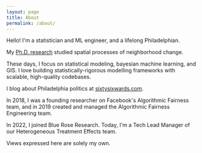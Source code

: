 ```yaml
---
layout: page
title: About
permalink: /about/
---
```


Hello! I'm a statistician and ML engineer, and a lifelong Philadelphian.

My [Ph.D. research](http://arks.princeton.edu/ark:/88435/dsp01pz50gz56r) studied spatial processes of neighborhood change.

These days, I focus on statistical modeling, bayesian machine learning, and GIS. I love building statistically-rigorous modelling frameworks with scalable, high-quality codebases.

I blog about Philadelphia politics at [sixtysixwards.com](sixtysixwards.com).

In 2018, I was a founding researcher on Facebook's Algorithmic Fairness team, and in 2019 created and managed the Algorithmic Fairness Engineering team.

In 2022, I joined Blue Rose Research. Today, I'm a Tech Lead Manager of our Heterogeneous Treatment Effects team.

​Views expressed here are solely my own.
